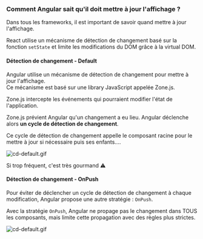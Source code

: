 ### Comment Angular sait qu'il doit mettre à jour l'affichage ?

Dans tous les frameworks, il est important de savoir quand mettre à jour l'affichage.

React utilise un mécanisme de détection de changement basé sur la fonction `setState` et limite les modifications du DOM grâce à la virtual DOM.

#### Détection de changement - Default

Angular utilise un mécanisme de détection de changement pour mettre à jour l'affichage.  
Ce mécanisme est basé sur une library JavaScript appelée Zone.js.

Zone.js intercepte les événements qui pourraient modifier l'état de l'application.

Zone.js prévient Angular qu'un changement a eu lieu. Angular déclenche alors **un cycle de détection de changement**.

Ce cycle de détection de changement appelle le composant racine pour le mettre à jour si nécessaire puis ses enfants....

![cd-default.gif](~/11.concept-avance/cd-default.gif)

Si trop fréquent, c'est très gourmand :warning:

#### Détection de changement - OnPush

Pour éviter de déclencher un cycle de détection de changement à chaque modification, Angular propose une autre stratégie : `OnPush`.

Avec la stratégie `OnPush`, Angular ne propage pas le changement dans TOUS les composants, mais limite cette propagation avec des règles plus strictes.

![cd-default.gif](~/11.concept-avance/cd-on_push.gif)



